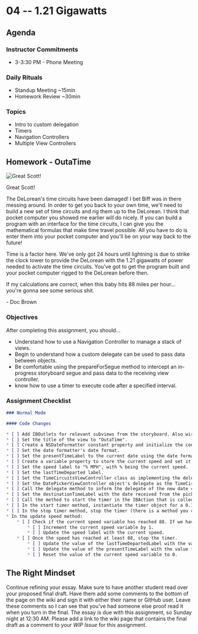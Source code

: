 # 04 -- 1.21 Gigawatts

## Agenda
### Instructor Commitments
* 3-3:30 PM - Phone Meeting

### Daily Rituals

* Standup Meeting ~15min
* Homework Review ~30min

### Topics
* Intro to custom delegation
* Timers
* Navigation Controllers
* Multiple View Controllers


## Homework - OutaTime

![Great Scott!](http://weknowmemes.com/wp-content/uploads/2011/10/great-scott-doc-back-to-the-future-drawing.jpg)

Great Scott!

The DeLorean's time circuits have been damaged! I bet Biff was in there messing around. In order to get you back to your own time, we'll need to build a new set of time circuits and rig them up to the DeLorean. I think that pocket computer you showed me earlier will do nicely. If you can build a program with an interface for the time circuits, I can give you the mathematical formulas that make time travel possible. All you have to do is enter them into your pocket computer and you'll be on your way back to the future!

Time is a factor here. We've only got 24 hours until lightning is due to strike the clock tower to provide the DeLorean with the 1.21 gigawatts of power needed to activate the time circuits. You've got to get the program built and your pocket computer rigged to the DeLorean before then.

If my calculations are correct, when this baby hits 88 miles per hour... you're gonna see some serious shit.

\- Doc Brown


### Objectives

After completing this assignment, you should…

* Understand how to use a Navigation Controller to manage a stack of views.
* Begin to understand how a custom delegate can be used to pass data between objects.
* Be comfortable using the prepareForSegue method to intercept an in-progress storyboard segue and pass data to the receiving view controller.
* know how to use a timer to execute code after a specified interval.

### Assignment Checklist
```markdown
### Normal Mode

#### Code Changes

* [ ] Add IBOutlets for relevant subviews from the storyboard. Also wire them up to the appropriate UI element.
* [ ] Set the title of the view to "OutaTime".
* [ ] Create a NSDateFormatter constant property and initialize the constant.
* [ ] Set the date formatter's date format.
* [ ] Set the presentTimeLabel to the current date using the date formatter.
* [ ] Create a variable property to store the current speed and set it to 0.
* [ ] Set the speed label to "% MPH", with % being the current speed.
* [ ] Set the lastTimeDeparted label.
* [ ] Set the TimeCircuitsViewController class as implementing the delegate for the date picker.
* [ ] Set the DatePickerViewController object's delegate as the TimeCircuitsViewController object in the prepareForSegue method.
* [ ] Call the delegate method to inform the delegate of the new date chosen by the user somewhere in the DatePickerViewController.
* [ ] Set the destinationTimeLabel with the date received from the picker view controller using the date formatter object in the destinationDateWasChosen method.
* [ ] Call the method to start the timer in the IBAction that is called when the travel back button is tapped.
* [ ] In the start timer method, instantiate the timer object for a 0.1 sec time interval. Set it to fire the method that updates the speed label.
* [ ] In the stop timer method, stop the timer (there is a method you can call to do this, and it may not be called _stop_) and then set it to nil.
* In the update speed method:
	* [ ] Check if the current speed variable has reached 88. If we have NOT:
		* [ ] Increment the current speed variable by 1.
		* [ ] Update the speed label with the current speed.
	* [ ] Once the speed has reached at least 88, stop the timer.
		* [ ] Update the value of the lastTimeDepartedLabel with the value from the presentTimeLabel.
		* [ ] Update the value of the presentTimeLabel with the value from the destinationTimeLabel.
		* [ ] Reset the value of the current speed variable to 0.
```
## The Right Mindset

Continue refining your essay. Make sure to have another student read over your proposed final draft. Have them add some comments to the bottom of the page on the wiki and sign it with either their name or GitHub user. Leave these comments so I can see that you've had someone else proof read it when you turn in the final. The essay is due with this assignment, so Sunday night at 12:30 AM. Please add a link to the wiki page that contains the final draft as a comment to your _WIP Issue_ for this assignment.